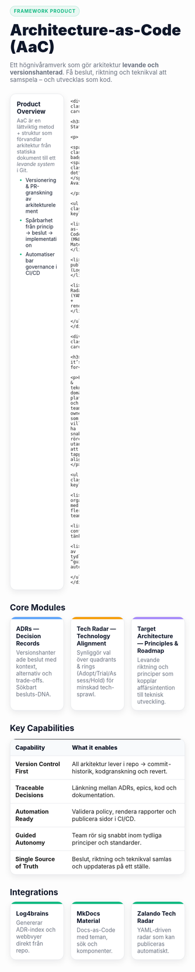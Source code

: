 <!-- Architecture-as-Code (AaC) — styled MD inspired by the screenshot -->

<style>
/* ========= AaC page-scoped styles ========= */
:root {
  --aac-bg: #0b0f14;              /* dark page bg works well on light too */
  --aac-card: #ffffff;            /* card background */
  --aac-text: #0f172a;            /* slate-900 */
  --aac-muted: #6b7280;           /* gray-500 */
  --aac-border: #e5e7eb;          /* gray-200 */
  --aac-shadow: 0 6px 18px rgba(2, 6, 23, 0.08);
  --aac-radius: 16px;

  --aac-accent: #10b981;          /* emerald */
  --aac-accent-2: #60a5fa;        /* blue */
  --aac-accent-3: #f59e0b;        /* amber */
  --aac-accent-4: #a78bfa;        /* violet */
}

.aac-wrap {
  max-width: 1060px;
  margin: 0 auto;
  padding: 24px 12px 64px;
}

.aac-eyebrow {
  display:inline-block;
  font-size: .8rem;
  font-weight: 700;
  letter-spacing: .08em;
  text-transform: uppercase;
  color: var(--aac-accent);
  background: rgba(16,185,129,.08);
  border: 1px solid rgba(16,185,129,.25);
  padding: 6px 10px;
  border-radius: 999px;
}

.aac-title {
  margin: 10px 0 8px;
  font-size: clamp(28px, 5vw, 42px);
  line-height: 1.1;
  color: var(--aac-text);
  font-weight: 900;
}

.aac-subtitle {
  color: var(--aac-muted);
  font-size: 1.05rem;
  margin-bottom: 28px;
}

/* Cards */
.aac-grid {
  display: grid;
  grid-template-columns: repeat(12, 1fr);
  gap: 18px;
}

.aac-card {
  grid-column: span 4;
  background: var(--aac-card);
  border: 1px solid var(--aac-border);
  border-radius: var(--aac-radius);
  box-shadow: var(--aac-shadow);
  padding: 18px 18px 16px;
}

@media (max-width: 900px) {
  .aac-card { grid-column: span 12; }
}

.aac-card h3 {
  margin: 0 0 6px;
  font-size: 1.05rem;
  color: var(--aac-text);
}
.aac-card p { margin: 0 0 10px; color: var(--aac-muted); }

.aac-keylist {
  list-style: none; margin: 10px 0 0; padding: 0;
}
.aac-keylist li {
  padding-left: 24px;
  position: relative;
  margin: 8px 0;
  color: var(--aac-text);
}
.aac-keylist li::before {
  content: "•";
  position: absolute; left: 8px; top: 0; line-height: 1.2;
  color: var(--aac-accent);
  font-weight: 900;
}

/* Module mini-cards with colored accents */
.aac-mod {
  grid-column: span 4;
  background: var(--aac-card);
  border: 1px solid var(--aac-border);
  border-radius: var(--aac-radius);
  box-shadow: var(--aac-shadow);
  padding: 16px 16px 14px;
  position: relative;
  overflow: hidden;
}
.aac-mod::before {
  content:"";
  position:absolute; inset:0 0 auto 0; height:6px;
  background: var(--aac-accent);
}
.aac-mod--blue::before  { background: var(--aac-accent-2); }
.aac-mod--amber::before { background: var(--aac-accent-3); }
.aac-mod--violet::before{ background: var(--aac-accent-4); }

.aac-mod h4 { margin: 6px 0 6px; font-size: 1rem; color: var(--aac-text); }
.aac-mod p { margin: 0; color: var(--aac-muted); font-size: .95rem; }

/* Section headings */
.aac-h2 {
  margin: 34px 0 12px;
  font-size: 1.4rem;
  color: var(--aac-text);
}

/* Badges */
.aac-badge {
  display:inline-flex; align-items:center; gap:6px;
  font-size:.8rem; font-weight:700; color: var(--aac-accent);
  background: rgba(16,185,129,.08);
  border:1px solid rgba(16,185,129,.25);
  padding: 4px 10px; border-radius: 999px;
}
.aac-dot {
  width:8px; height:8px; border-radius:999px; background: var(--aac-accent);
}

/* Feature table */
.aac-table {
  width:100%; border-collapse:separate; border-spacing:0;
  background: var(--aac-card); border:1px solid var(--aac-border);
  border-radius: var(--aac-radius); box-shadow: var(--aac-shadow);
  overflow:hidden;
}
.aac-table th, .aac-table td {
  text-align:left; padding:12px 14px; vertical-align:top;
}
.aac-table thead th {
  background:#f8fafc; color:#0f172a; font-weight:800;
  border-bottom:1px solid var(--aac-border);
}
.aac-table tbody tr + tr td { border-top:1px solid var(--aac-border); }
</style>

<div class="aac-wrap">

  <span class="aac-eyebrow">Framework Product</span>
  <h1 class="aac-title">Architecture-as-Code (AaC)</h1>
  <p class="aac-subtitle">
    Ett hög­nivåramverk som gör arkitektur <strong>levande och versionshanterad</strong>. 
    Få beslut, riktning och teknikval att samspela – och utvecklas som kod.
  </p>

  <div class="aac-grid" style="margin-top:18px;">
    <div class="aac-card">
      <h3>Product Overview</h3>
      <p>AaC är en lättviktig metod + struktur som förvandlar arkitektur från statiska dokument till ett <em>levande system</em> i Git.</p>
      <ul class="aac-keylist">
        <li>Versionering & PR-granskning av arkitekturelement</li>
        <li>Spårbarhet från princip → beslut → implementation</li>
        <li>Automatiserbar governance i CI/CD</li>
      </ul>
    </div>

    <div class="aac-card">
      <h3>Current Status</h3>
      <p>
        <span class="aac-badge"><span class="aac-dot"></span> Available</span>
      </p>
      <ul class="aac-keylist">
        <li>Docs-as-Code (MkDocs Material)</li>
        <li>ADR-publicering (Log4brains)</li>
        <li>Tech Radar (YAML + renderer)</li>
      </ul>
    </div>

    <div class="aac-card">
      <h3>Who it’s for</h3>
      <p>Produkt- & teknikledare, domänarkitekter, plattforms- och team-owners som vill ha snabb rörelse utan att tappa alignment.</p>
      <ul class="aac-keylist">
        <li>Skalbara organisationer med flera team</li>
        <li>Domän-/bounded context-tänk</li>
        <li>Behov av tydlig “guided autonomy”</li>
      </ul>
    </div>
  </div>

  <h2 class="aac-h2">Core Modules</h2>
  <div class="aac-grid">
    <div class="aac-mod aac-mod--blue">
      <h4>ADRs — Decision Records</h4>
      <p>Versionshanterade beslut med kontext, alternativ och trade-offs. Sökbart besluts-DNA.</p>
    </div>
    <div class="aac-mod aac-mod--amber">
      <h4>Tech Radar — Technology Alignment</h4>
      <p>Synliggör val över quadrants & rings (Adopt/Trial/Assess/Hold) för minskad tech-sprawl.</p>
    </div>
    <div class="aac-mod aac-mod--violet">
      <h4>Target Architecture — Principles & Roadmap</h4>
      <p>Levande riktning och principer som kopplar affärsintention till teknisk utveckling.</p>
    </div>
  </div>

  <h2 class="aac-h2">Key Capabilities</h2>
  <table class="aac-table">
    <thead>
      <tr>
        <th>Capability</th>
        <th>What it enables</th>
      </tr>
    </thead>
    <tbody>
      <tr>
        <td><strong>Version Control First</strong></td>
        <td>All arkitektur lever i repo → commit-historik, kodgranskning och revert.</td>
      </tr>
      <tr>
        <td><strong>Traceable Decisions</strong></td>
        <td>Länkning mellan ADRs, epics, kod och dokumentation.</td>
      </tr>
      <tr>
        <td><strong>Automation Ready</strong></td>
        <td>Validera policy, rendera rapporter och publicera sidor i CI/CD.</td>
      </tr>
      <tr>
        <td><strong>Guided Autonomy</strong></td>
        <td>Team rör sig snabbt inom tydliga principer och standarder.</td>
      </tr>
      <tr>
        <td><strong>Single Source of Truth</strong></td>
        <td>Beslut, riktning och teknikval samlas och uppdateras på ett ställe.</td>
      </tr>
    </tbody>
  </table>

  <h2 class="aac-h2">Integrations</h2>
  <div class="aac-grid">
    <div class="aac-mod">
      <h4>Log4brains</h4>
      <p>Genererar ADR-index och webbvyer direkt från repo.</p>
    </div>
    <div class="aac-mod">
      <h4>MkDocs Material</h4>
      <p>Docs-as-Code med teman, sök och komponenter.</p>
    </div>
    <div class="aac-mod">
      <h4>Zalando Tech Radar</h4>
      <p>YAML-driven radar som kan publiceras automatiskt.</p>
    </div>
  </div>

</div>
